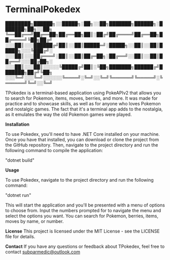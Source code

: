 # TerminalPokedex

████████╗██████╗░░█████╗░██╗░░██╗███████╗██████╗░███████╗██╗░░██╗
╚══██╔══╝██╔══██╗██╔══██╗██║░██╔╝██╔════╝██╔══██╗██╔════╝╚██╗██╔╝
░░░██║░░░██████╔╝██║░░██║█████═╝░█████╗░░██║░░██║█████╗░░░╚███╔╝░
░░░██║░░░██╔═══╝░██║░░██║██╔═██╗░██╔══╝░░██║░░██║██╔══╝░░░██╔██╗░
░░░██║░░░██║░░░░░╚█████╔╝██║░╚██╗███████╗██████╔╝███████╗██╔╝╚██╗
░░░╚═╝░░░╚═╝░░░░░░╚════╝░╚═╝░░╚═╝╚══════╝╚═════╝░╚══════╝╚═╝░░╚═╝

TPokedex is a terminal-based application using PokeAPIv2 that allows you to search for Pokemon, items, moves, berries, and more. It was made for practice and to showcase skills, as well as for anyone who loves Pokemon and nostalgic games. The fact that it's a terminal app adds to the nostalgia, as it emulates the way the old Pokemon games were played.

**Installation**

To use Pokedex, you'll need to have .NET Core installed on your machine. Once you have that installed, you can download or clone the project from the GitHub repository. Then, navigate to the project directory and run the following command to compile the application:

"dotnet build"

**Usage**

To use Pokedex, navigate to the project directory and run the following command:

"dotnet run"

This will start the application and you'll be presented with a menu of options to choose from. Input the numbers prompted for to navigate the menu and select the options you want. You can search for Pokemon, berries, items, moves by name, or number.

**License**
This project is licensed under the MIT License - see the LICENSE file for details.

**Contact**
If you have any questions or feedback about TPokedex, feel free to contact subparmedic@outlook.com
